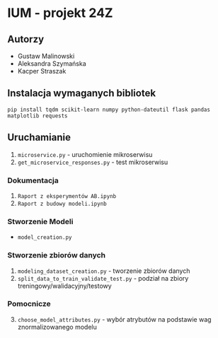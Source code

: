# IUM - projekt 24Z
## Autorzy
- Gustaw Malinowski
- Aleksandra Szymańska
- Kacper Straszak

## Instalacja wymaganych bibliotek
```
pip install tqdm scikit-learn numpy python-dateutil flask pandas matplotlib requests
```

## Uruchamianie
1. `microservice.py` - uruchomienie mikroserwisu
2. `get_microservice_responses.py` - test mikroserwisu

### Dokumentacja
1. `Raport z eksperymentów AB.ipynb`
2. `Raport z budowy modeli.ipynb`

### Stworzenie Modeli
- `model_creation.py`

### Stworzenie zbiorów danych
1. `modeling_dataset_creation.py` - tworzenie zbiorów danych
2. `split_data_to_train_validate_test.py` - podział na zbiory treningowy/walidacyjny/testowy 



### Pomocnicze
3. `choose_model_attributes.py` - wybór atrybutów na podstawie wag znormalizowanego modelu
